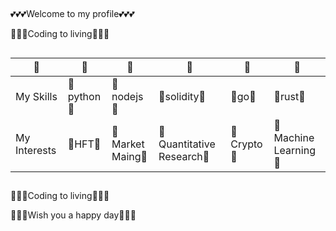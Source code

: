 ##
:two_hearts::two_hearts::two_hearts:Welcome to my profile:two_hearts::two_hearts::two_hearts:

:money_with_wings::money_with_wings::money_with_wings:Coding to living:money_with_wings::money_with_wings::money_with_wings:
##
| :prince:| :prince: |:prince: |:prince: |:prince: |:prince: |
| ------ | ------ |------ |------ |------ |------ |
|My Skills|:blossom:python:blossom:|:blossom:nodejs:blossom:|:blossom:solidity:blossom:|:blossom:go:blossom:|:blossom:rust:blossom:|
|My Interests|:tulip:HFT:tulip:|:tulip:Market Maing:tulip:|:tulip:Quantitative Research:tulip:|:tulip:Crypto:tulip:|:tulip:Machine Learning:tulip:|
##
:money_with_wings::money_with_wings::money_with_wings:Coding to living:money_with_wings::money_with_wings::money_with_wings:

:revolving_hearts::revolving_hearts::revolving_hearts:Wish you a happy day:revolving_hearts::revolving_hearts::revolving_hearts:
##
